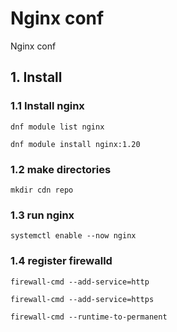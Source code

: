 # Nginx conf
Nginx conf

## 1. Install

### 1.1 Install nginx

    dnf module list nginx
    
    dnf module install nginx:1.20
            
### 1.2 make directories

    mkdir cdn repo

### 1.3 run nginx

    systemctl enable --now nginx
    
### 1.4 register firewalld

    firewall-cmd --add-service=http
    
    firewall-cmd --add-service=https
    
    firewall-cmd --runtime-to-permanent
    
